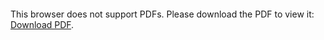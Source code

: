 <object data="christ-in-song/CIS1908pdfs/642.pdf" type="application/pdf" width="100%" height="1024px">
    <embed src="christ-in-song/CIS1908pdfs/642.pdf">
        <p>This browser does not support PDFs. Please download the PDF to view it: <a href="christ-in-song/CIS1908pdfs/642.pdf">Download PDF</a>.</p>
    </embed>
</object>
